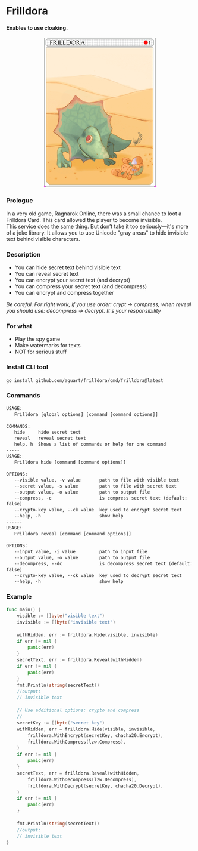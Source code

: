 # Frilldora
#### Enables to use cloaking.  
<p align="center">
  <img src="https://github.com/aguart/frilldora/blob/main/4088.png" title="frilldora card">
</p> 
  
### Prologue
In a very old game, Ragnarok Online, there was a small chance to loot a Frilldora Card. This card allowed the player to become invisible.  
This service does the same thing. But don’t take it too seriously—it's more of a joke library. It allows you to use Unicode "gray areas" to hide invisible text behind visible characters.

### Description
- You can hide secret text behind visible text
- You can reveal secret text
- You can encrypt your secret text (and decrypt)
- You can compress your secret text (and decompress)
- You can encrypt and compress together

_Be careful. For right work, if you use order: crypt -> compress, when reveal you should use: decompress -> decrypt. It's your responsibility_

### For what
- Play the spy game
- Make watermarks for texts
- NOT for serious stuff

### Install CLI tool
```
go install github.com/aguart/frilldora/cmd/frilldora@latest
```
### Commands
```
USAGE:
   Frilldora [global options] [command [command options]]

COMMANDS:
   hide     hide secret text
   reveal   reveal secret text
   help, h  Shows a list of commands or help for one command
-----
USAGE:
   Frilldora hide [command [command options]]

OPTIONS:
   --visible value, -v value       path to file with visible text
   --secret value, -s value        path to file with secret text
   --output value, -o value        path to output file
   --compress, -c                  is compress secret text (default: false)
   --crypto-key value, --ck value  key used to encrypt secret text
   --help, -h                      show help
------
USAGE:
   Frilldora reveal [command [command options]]

OPTIONS:
   --input value, -i value         path to input file
   --output value, -o value        path to output file
   --decompress, --dc              is decompress secret text (default: false)
   --crypto-key value, --ck value  key used to decrypt secret text
   --help, -h                      show help

```
### Example 
```go
func main() {
	visible := []byte("visible text")
	invisible := []byte("invisible text")

	withHidden, err := frilldora.Hide(visible, invisible)
	if err != nil {
		panic(err)
	}
	secretText, err := frilldora.Reveal(withHidden)
	if err != nil {
		panic(err)
	}
	fmt.Println(string(secretText))
	//output:
	// invisible text

	// Use additional options: crypto and compress
	//
	secretKey := []byte("secret key")
	withHidden, err = frilldora.Hide(visible, invisible,
		frilldora.WithEncrypt(secretKey, chacha20.Encrypt),
		frilldora.WithCompress(lzw.Compress),
	)
	if err != nil {
		panic(err)
	}
	secretText, err = frilldora.Reveal(withHidden,
		frilldora.WithDecompress(lzw.Decompress),
		frilldora.WithDecrypt(secretKey, chacha20.Decrypt),
	)
	if err != nil {
		panic(err)
	}

	fmt.Println(string(secretText))
	//output:
	// invisible text
}
```
